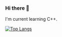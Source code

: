 ### Hi there 👋

<!--
**oxygenkun/oxygenkun** is a ✨ _special_ ✨ repository because its `README.md` (this file) appears on your GitHub profile.

Here are some ideas to get you started:

- 🔭 I’m currently working on ...
- 🌱 I’m currently learning ...
- 👯 I’m looking to collaborate on ...
- 🤔 I’m looking for help with ...
- 💬 Ask me about ...
- 📫 How to reach me: ...
- 😄 Pronouns: ...
- ⚡ Fun fact: ...
-->

I'm current learning C++.

[![Top Langs](https://github-readme-stats.vercel.app/api/top-langs/?username=oxygenkun)](https://github.com/anuraghazra/github-readme-stats)
